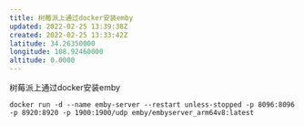 ```yaml
---
title: 树莓派上通过docker安装emby
updated: 2022-02-25 13:39:38Z
created: 2022-02-25 13:33:42Z
latitude: 34.26350000
longitude: 108.92460000
altitude: 0.0000
---
```


树莓派上通过docker安装emby

```
docker run -d --name emby-server --restart unless-stopped -p 8096:8096 -p 8920:8920 -p 1900:1900/udp emby/embyserver_arm64v8:latest
```